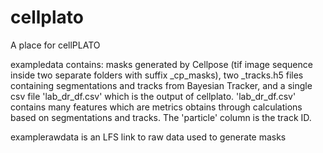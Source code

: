 # cellplato

A place for cellPLATO

exampledata contains: masks generated by Cellpose (tif image sequence inside two separate folders with suffix _cp_masks), two _tracks.h5 files containing segmentations and tracks from Bayesian Tracker, and a single csv file 'lab_dr_df.csv' which is the output of cellplato. 'lab_dr_df.csv' contains many features which are metrics obtains through calculations based on segmentations and tracks. The 'particle' column is the track ID.

examplerawdata is an LFS link to raw data used to generate masks
